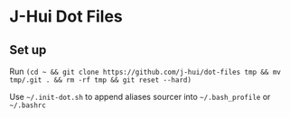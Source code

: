 J-Hui Dot Files
===============

Set up
------
Run `(cd ~ && git clone https://github.com/j-hui/dot-files tmp && mv tmp/.git . && rm -rf tmp && git reset --hard)`

Use `~/.init-dot.sh` to append aliases sourcer into `~/.bash_profile` or `~/.bashrc`
